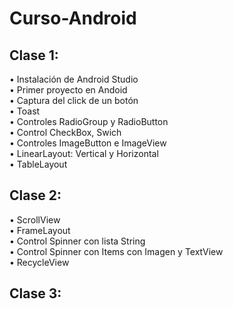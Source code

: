 # Curso-Android

## Clase 1:
•	Instalación de Android Studio <br>
•	Primer proyecto en Andoid <br>
•	Captura del click de un botón <br>
•	Toast <br>
•	Controles RadioGroup y RadioButton <br>
•	Control CheckBox, Swich <br>
•	Controles ImageButton e ImageView <br> 
•	LinearLayout: Vertical y Horizontal <br>
•	TableLayout <br>

## Clase 2:

•	ScrollView <br>
•	FrameLayout <br>
•	Control Spinner con lista String <br>
•	Control Spinner con Items con Imagen y TextView<br>
•	RecycleView <br>

## Clase 3: